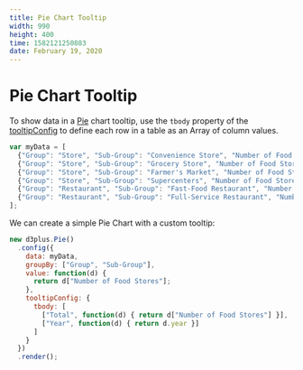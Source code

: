 ```yaml
---
title: Pie Chart Tooltip
width: 990
height: 400
time: 1582121250883
date: February 19, 2020
---
```


# Pie Chart Tooltip

To show data in a [Pie](http://d3plus.org/docs/#Pie) chart tooltip, use the `tbody` property of the [tooltipConfig](http://d3plus.org/docs/#Viz.tooltipConfig) to define each row in a table as an Array of column values.

```js
var myData = [
  {"Group": "Store", "Sub-Group": "Convenience Store", "Number of Food Stores": 100, year: 2018},
  {"Group": "Store", "Sub-Group": "Grocery Store", "Number of Food Stores": 150, year: 2018},
  {"Group": "Store", "Sub-Group": "Farmer's Market", "Number of Food Stores": 50, year: 2018},
  {"Group": "Store", "Sub-Group": "Supercenters", "Number of Food Stores": 30, year: 2018},
  {"Group": "Restaurant", "Sub-Group": "Fast-Food Restaurant", "Number of Food Stores": 60, year: 2018},
  {"Group": "Restaurant", "Sub-Group": "Full-Service Restaurant", "Number of Food Stores": 120, year: 2018}
];
```
We can create a simple Pie Chart with a custom tooltip:

```js
new d3plus.Pie()
  .config({
    data: myData,
    groupBy: ["Group", "Sub-Group"],
    value: function(d) {
      return d["Number of Food Stores"];
    },
    tooltipConfig: {
      tbody: [
        ["Total", function(d) { return d["Number of Food Stores"] }],
        ["Year", function(d) { return d.year }]
      ]
    }
  })
  .render();
```
